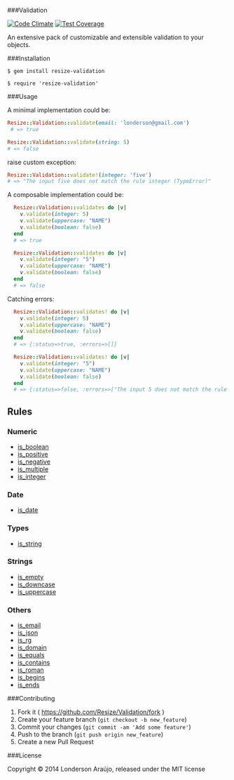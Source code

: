 ###Validation

[![Code Climate](https://codeclimate.com/github/Resize/Validation/badges/gpa.svg)](https://codeclimate.com/github/Resize/Validation)
[![Test Coverage](https://codeclimate.com/github/Resize/Validation/badges/coverage.svg)](https://codeclimate.com/github/Resize/Validation)

An extensive pack of customizable and extensible validation to your objects.

###Installation

```shell
$ gem install resize-validation
```

```shell
$ require 'resize-validation'
```

###Usage

A minimal implementation could be:

```ruby
Resize::Validation::validate(email: 'londerson@gmail.com')
 # => true
 ```
 ```ruby
Resize::Validation::validate(string: 5)
 # => false
 ```
raise custom exception:

 ```ruby
Resize::Validation::validate!(integer: 'five')
 # => "The input five does not match the rule integer (TypeError)"
```

A composable implementation could be:

```ruby
  Resize::Validation::validates do |v|
    v.validate(integer: 5)
    v.validate(uppercase: "NAME")
    v.validate(boolean: false)
  end
  # => true
```
```ruby
  Resize::Validation::validates do |v|
    v.validate(integer: "5")
    v.validate(uppercase: "NAME")
    v.validate(boolean: false)
  end
  # => false
```
Catching errors:

```ruby
  Resize::Validation::validates! do |v|
    v.validate(integer: 5)
    v.validate(uppercase: "NAME")
    v.validate(boolean: false)
  end
  # => {:status=>true, :errors=>[]}
```

```ruby
  Resize::Validation::validates! do |v|
    v.validate(integer: "5")
    v.validate(uppercase: "NAME")
    v.validate(boolean: false)
  end
  # => {:status=>false, :errors=>["The input 5 does not match the rule integer"]}
```

Rules
-----

### Numeric

* [is_boolean](https://github.com/Resize/Validation/blob/master/lib/resize/rules/is_boolean.rb "Title")
* [is_positive](https://github.com/Resize/Validation/blob/master/lib/resize/rules/is_positive.rb "Title")
* [is_negative](https://github.com/Resize/Validation/blob/master/lib/resize/rules/is_negative.rb "Title")
* [is_multiple](https://github.com/Resize/Validation/blob/master/lib/resize/rules/is_multiple.rb "Title")
* [is_integer](https://github.com/Resize/Validation/blob/master/lib/resize/rules/is_integer.rb "Title")

### Date

* [is_date](https://github.com/Resize/Validation/blob/master/lib/resize/rules/is_date.rb "Title")

### Types

* [is_string](https://github.com/Resize/Validation/blob/master/lib/resize/rules/is_string.rb "Title")

### Strings

* [is_empty](https://github.com/Resize/Validation/blob/master/lib/resize/rules/is_empty.rb "Title")
* [is_downcase](https://github.com/Resize/Validation/blob/master/lib/resize/rules/is_downcase.rb "Title")
* [is_uppercase](https://github.com/Resize/Validation/blob/master/lib/resize/rules/is_uppercase.rb "Title")

### Others

* [is_email](https://github.com/Resize/Validation/blob/master/lib/resize/rules/is_email.rb "Title")
* [is_json](https://github.com/Resize/Validation/blob/master/lib/resize/rules/is_json.rb "Title")
* [is_rg](https://github.com/Resize/Validation/blob/master/lib/resize/rules/is_rg.rb "Title")
* [is_domain](https://github.com/Resize/Validation/blob/master/lib/resize/rules/is_uppercase.rb "Title")
* [is_equals](https://github.com/Resize/Validation/blob/master/lib/resize/rules/is_equals.rb "Title")
* [is_contains](https://github.com/Resize/Validation/blob/master/lib/resize/rules/is_contains.rb "Title")
* [is_roman](https://github.com/Resize/Validation/blob/master/lib/resize/rules/is_roman.rb "Title")
* [is_begins](https://github.com/Resize/Validation/blob/master/lib/resize/rules/is_begins.rb "Title")
* [is_ends](https://github.com/Resize/Validation/blob/master/lib/resize/rules/is_ends.rb "Title")

###Contributing

1. Fork it ( https://github.com/Resize/Validation/fork )
2. Create your feature branch (`git checkout -b new_feature`)
3. Commit your changes (`git commit -am 'Add some feature'`)
4. Push to the branch (`git push origin new_feature`)
5. Create a new Pull Request

###License

Copyright © 2014 Londerson Araújo, released under the MIT license
